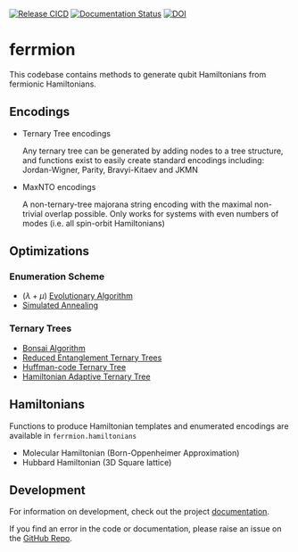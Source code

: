 [![Release CICD](https://github.com/UCL-CCS/ferrmion/actions/workflows/release.yaml/badge.svg)](https://github.com/UCL-CCS/ferrmion/actions/workflows/release.yaml)
[![Documentation Status](https://readthedocs.org/projects/ferrmion/badge/?version=latest)](https://ferrmion.readthedocs.io/en/latest/?badge=latest)
[![DOI](https://zenodo.org/badge/DOI/10.5281/zenodo.17236185.svg)](https://doi.org/10.5281/zenodo.17236185)

# ferrmion

This codebase contains methods to generate qubit Hamiltonians from fermionic Hamiltonians.


## Encodings
- Ternary Tree encodings

    Any ternary tree can be generated by adding nodes to a tree structure, and functions exist to easily create standard encodings including: Jordan-Wigner, Parity, Bravyi-Kitaev and JKMN

- MaxNTO encodings

    A non-ternary-tree majorana string encoding with the maximal non-trivial overlap possible.
    Only works for systems with even numbers of modes (i.e. all spin-orbit Hamiltonians)


## Optimizations

### Enumeration Scheme
- $(\lambda+\mu)$ [Evolutionary Algorithm](https://ferrmion.readthedocs.io/en/latest/notebooks/pauli_weight.html#evolutionary-optimisation)
- [Simulated Annealing](https://ferrmion.readthedocs.io/en/latest/notebooks/pauli_weight.html#simulated-annealing)

### Ternary Trees
- [Bonsai Algorithm](https://ferrmion.readthedocs.io/en/latest/notebooks/bonsai.html)
- [Reduced Entanglement Ternary Trees](https://ferrmion.readthedocs.io/en/latest/notebooks/rett.html)
- [Huffman-code Ternary Tree](https://ferrmion.readthedocs.io/en/latest/notebooks/huffman.html)
- [Hamiltonian Adaptive Ternary Tree](https://ferrmion.readthedocs.io/en/latest/notebooks/hatt.html)


## Hamiltonians
Functions to produce Hamiltonian templates and enumerated encodings are available in `ferrmion.hamiltonians`

- Molecular Hamiltonian (Born-Oppenheimer Approximation)
- Hubbard Hamiltonian (3D Square lattice)

## Development
For information on development, check out the project [documentation](https://ferrmion.readthedocs.io/en/latest/development.html).

If you find an error in the code or documentation, please raise an issue on the [GitHub Repo](https://github.com/UCL-CCS/ferrmion).
